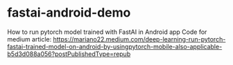 # fastai-android-demo
How to run pytorch model trained with FastAI in Android app
Code for medium article: https://mariano22.medium.com/deep-learning-run-pytorch-fastai-trained-model-on-android-by-usingpytorch-mobile-also-applicable-b5d3d088a056?postPublishedType=repub
